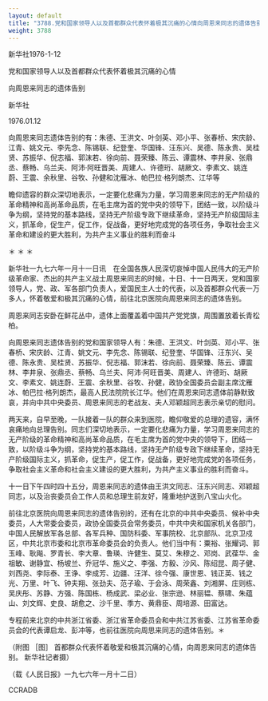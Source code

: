 ```yaml
---
layout: default
title: "3788.党和国家领导人以及首都群众代表怀着极其沉痛的心情向周恩来同志的遗体告别"
weight: 3788
---
```


新华社1976-1-12

党和国家领导人以及首都群众代表怀着极其沉痛的心情

向周恩来同志的遗体告别

新华社

1976.01.12

向周恩来同志遗体告别的有：朱德、王洪文、叶剑英、邓小平、张春桥、宋庆龄、江青、姚文元、李先念、陈锡联、纪登奎、华国锋、汪东兴、吴德、陈永贵、吴桂贤、苏振华、倪志福、郭沫若、徐向前、聂荣臻、陈云、谭震林、李井泉、张鼎丞、蔡畅、乌兰夫、阿沛·阿旺晋美、周建人、许德珩、胡厥文、李素文、姚连蔚、王震、余秋里、谷牧、孙健和沈雁冰、帕巴拉·格列朗杰、江华等

瞻仰遗容的群众深切地表示，一定要化悲痛为力量，学习周恩来同志的无产阶级的革命精神和高尚革命品质，在毛主席为首的党中央的领导下，团结一致，以阶级斗争为纲，坚持党的基本路线，坚持无产阶级专政下继续革命，坚持无产阶级国际主义，抓革命，促生产，促工作，促战备，更好地完成党的各项任务，争取社会主义革命和建设的更大胜利，为共产主义事业的胜利而奋斗

＊                        ＊                    ＊

新华社一九七六年一月十一日讯　在全国各族人民深切哀悼中国人民伟大的无产阶级革命家、杰出的共产主义战士周恩来同志的时候，十日、十一日两天，党和国家领导人，党、政、军各部门负责人，爱国民主人士的代表，以及首都群众代表一万多人，怀着敬爱和极其沉痛的心情，前往北京医院向周恩来同志的遗体告别。

周恩来同志安卧在鲜花丛中，遗体上面覆盖着中国共产党党旗，周围置放着长青松柏。

向周恩来同志遗体告别的党和国家领导人有：朱德、王洪文、叶剑英、邓小平、张春桥、宋庆龄、江青、姚文元、李先念、陈锡联、纪登奎、华国锋、汪东兴、吴德、陈永贵、吴桂贤、苏振华、倪志福、郭沫若、徐向前、聂荣臻、陈云、谭震林、李井泉、张鼎丞、蔡畅、乌兰夫、阿沛·阿旺晋美、周建人、许德珩、胡厥文、李素文、姚连蔚、王震、余秋里、谷牧、孙健，政协全国委员会副主席沈雁冰、帕巴拉·格列朗杰，最高人民法院院长江华。他们在周恩来同志遗体前静默致哀，并向中共中央委员、周恩来同志的老战友、夫人邓颖超同志表示亲切的慰问。

两天来，自早至晚，一队接着一队的群众来到医院，瞻仰敬爱的总理的遗容，满怀哀痛地向总理告别。同志们深切地表示，一定要化悲痛为力量，学习周恩来同志的无产阶级的革命精神和高尚革命品质，在毛主席为首的党中央的领导下，团结一致，以阶级斗争为纲，坚持党的基本路线，坚持无产阶级专政下继续革命，坚持无产阶级国际主义，抓革命，促生产，促工作，促战备，更好地完成党的各项任务，争取社会主义革命和社会主义建设的更大胜利，为共产主义事业的胜利而奋斗。

十一日下午四时四十五分，周恩来同志的遗体由王洪文同志、汪东兴同志、邓颖超同志，以及治丧委员会工作人员和总理生前友好，隆重地护送到八宝山火化。

前往北京医院向周恩来同志的遗体告别的，还有在北京的中共中央委员、候补中央委员，人大常委会委员，政协全国委员会常务委员，中共中央和国家机关各部门，中国人民解放军各总部、各军兵种、国防科委、军事院校、北京部队、北京卫戍区，中共北京市委和北京市革命委员会的负责人。他们当中有：粟裕、张耀词、郭玉峰、耿飚、罗青长、李大章、鲁瑛、许健生、莫艾、朱穆之、邓岗、武葆华、金祖敏、谢静宜、杨坡兰、乔冠华、施义之、李强、方毅、沙风、陈绍昆、周子健、刘西尧、李际泰、王诤、李成芳、边疆、汪洋、徐今强、康世恩、钱正英、钱之光、万里、叶飞、钟夫翔、张劲夫、范子瑜、于会泳、周荣鑫、刘湘屏、庄则栋、吴庆彤、苏静、方强、陈国栋、杨成武、梁必业、张宗逊、林丽韫、蔡啸、朱蕴山、刘文辉、史良、胡愈之、沙千里、季方、黄鼎臣、周培源、田富达。

专程前来北京的中共浙江省委、浙江省革命委员会和中共江苏省委、江苏省革命委员会的代表谭启龙、彭冲等，也前往医院向周思来同志的遗体告别。＊

（附图  ［图］  首都群众代表怀着敬爱和极其沉痛的心情，向周恩来同志的遗体告别。 新华社记者摄）

（载《人民日报》一九七六年一月十二日）

CCRADB

